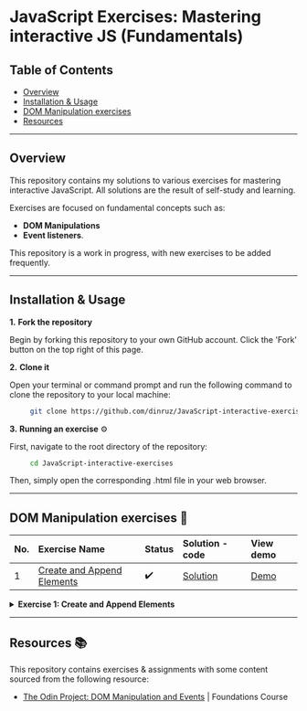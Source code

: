 # JavaScript Exercises: Mastering interactive JS (Fundamentals)


## Table of Contents 

- [Overview](#overview)
- [Installation & Usage](#installation--usage)
- [DOM Manipulation exercises](#dom-manipulation-exercises-)
- [Resources](#resources-)

---

## Overview 

This repository contains my solutions to various exercises for mastering interactive JavaScript. All solutions are the result of self-study and learning.

Exercises are focused on fundamental concepts such as:

*  **DOM Manipulations** 
*  **Event listeners**.

This repository is a work in progress, with new exercises to be added frequently.


---

## Installation & Usage

**1.**  **Fork the repository**

Begin by forking this repository to your own GitHub account. 
Click the 'Fork' button on the top right of this page.

**2.**  **Clone it**

Open your terminal or command prompt and run the following command to clone the repository to your local machine:

```bash
     git clone https://github.com/dinruz/JavaScript-interactive-exercises.git
```

**3.** **Running an exercise** ⚙️

First, navigate to the root directory of the repository:

```bash
     cd JavaScript-interactive-exercises
```

Then, simply open the corresponding .html file in your web browser. 

---

## DOM Manipulation exercises 🧩


| No. | Exercise Name          | Status      | Solution - code      | View demo |
| :-- | :--------------------- | :---------- | :------------------ |:------------|
| 1   | [Create and Append Elements](#ex-1)|   ✔️   | [Solution](/dom-manipulation/01-create-and-append-elements.js) | [Demo](/dom-manipulation/01-create-and-append-elements.html) |


<details id="ex-1">
  <summary><strong>Exercise 1: Create and Append Elements</strong></summary>

Copy the example below:

```html
<!-- The DOM -->
<body>
  <h1>THE TITLE OF YOUR WEBPAGE</h1>
  <div id="container">
    <div class="content">This is the glorious text-content!</div>
  </div>
</body>
```

 To make it work, you’ll need to supply the rest of the HTML skeleton and either link your JavaScript file or put the JavaScript into a script tag on the page. Make sure everything is working before moving on!

Add the following elements to the container using ONLY JavaScript and the DOM methods shown above:

1. a `<p>` with red text that says “Hey I’m red!”
2. an `<h3>` with blue text that says “I’m a blue h3!”
3. a `<div>` with a black border and pink background color with the following elements inside of it:
 *  another `<h1>` that says “I’m in a div”
 *  a `<p>` that says “ME TOO!”



💡  **Hint:**  After creating the `<div>` with createElement, append the `<h1>` and `<p>` to it before adding it to the container.

🔗 **Source:** [The Odin Project: DOM Manipulation and Events](https://www.theodinproject.com/lessons/foundations-dom-manipulation-and-events) | Foundations Course

✔️ **Solution:** 
* [View Code](./dom-manipulation/01-create-and-append-elements.js)
* [Live Demo](./dom-manipulation/01-create-and-append-elements.html)
    


</details>

---

## Resources 📚

This repository contains exercises & assignments with some content sourced from the following resource:

* [The Odin Project: DOM Manipulation and Events](https://www.theodinproject.com/lessons/foundations-dom-manipulation-and-events) | Foundations Course
